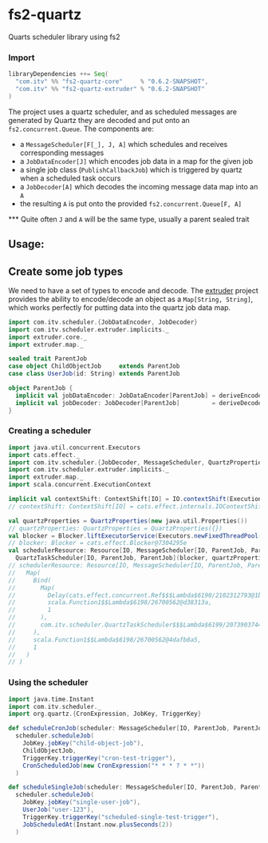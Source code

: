 # fs2-quartz
Quarts scheduler library using fs2

### Import
```scala
libraryDependencies ++= Seq(
  "com.itv" %% "fs2-quartz-core"     % "0.6.2-SNAPSHOT",
  "com.itv" %% "fs2-quartz-extruder" % "0.6.2-SNAPSHOT"
)
```

The project uses a quartz scheduler, and as scheduled messages are generated by Quartz they are
decoded and put onto an `fs2.concurrent.Queue`. The components are:
* a `MessageScheduler[F[_], J, A]` which schedules and receives corresponding messages
* a `JobDataEncoder[J]` which encodes job data in a map for the given job
* a single job class (`PublishCallbackJob`) which is triggered by quartz when a scheduled task occurs
* a `JobDecoder[A]` which decodes the incoming message data map into an `A`
* the resulting `A` is put onto the provided `fs2.concurrent.Queue[F, A]`

*** Quite often `J` and `A` will be the same type, usually a parent sealed trait

## Usage:

## Create some job types
We need to have a set of types to encode and decode.
The [extruder](https://janstenpickle.github.io/extruder/) project provides the ability to
encode/decode an object as a `Map[String, String]`, which works perfectly for 
putting data into the quartz job data map.
```scala
import com.itv.scheduler.{JobDataEncoder, JobDecoder}
import com.itv.scheduler.extruder.implicits._
import extruder.core._
import extruder.map._

sealed trait ParentJob
case object ChildObjectJob     extends ParentJob
case class UserJob(id: String) extends ParentJob

object ParentJob {
  implicit val jobDataEncoder: JobDataEncoder[ParentJob] = deriveEncoder[ParentJob]
  implicit val jobDecoder: JobDecoder[ParentJob]         = deriveDecoder[ParentJob]
}
```

### Creating a scheduler
```scala
import java.util.concurrent.Executors
import cats.effect._
import com.itv.scheduler.{JobDecoder, MessageScheduler, QuartzProperties, QuartzTaskScheduler}
import com.itv.scheduler.extruder.implicits._
import extruder.map._
import scala.concurrent.ExecutionContext

implicit val contextShift: ContextShift[IO] = IO.contextShift(ExecutionContext.global)
// contextShift: ContextShift[IO] = cats.effect.internals.IOContextShift@5707884e

val quartzProperties = QuartzProperties(new java.util.Properties())
// quartzProperties: QuartzProperties = QuartzProperties({})
val blocker = Blocker.liftExecutorService(Executors.newFixedThreadPool(8))
// blocker: Blocker = cats.effect.Blocker@7304295e
val schedulerResource: Resource[IO, MessageScheduler[IO, ParentJob, ParentJob]] =
  QuartzTaskScheduler[IO, ParentJob, ParentJob](blocker, quartzProperties)
// schedulerResource: Resource[IO, MessageScheduler[IO, ParentJob, ParentJob]] = Allocate(
//   Map(
//     Bind(
//       Map(
//         Delay(cats.effect.concurrent.Ref$$$Lambda$6190/2102312793@1b16ddad),
//         scala.Function1$$Lambda$6198/26700562@d38313a,
//         1
//       ),
//       com.itv.scheduler.QuartzTaskScheduler$$$Lambda$6199/2073903744@37414747
//     ),
//     scala.Function1$$Lambda$6198/26700562@4dafb8a5,
//     1
//   )
// )
```

### Using the scheduler
```scala
import java.time.Instant
import com.itv.scheduler._
import org.quartz.{CronExpression, JobKey, TriggerKey}

def scheduleCronJob(scheduler: MessageScheduler[IO, ParentJob, ParentJob]): IO[Option[Instant]] =
  scheduler.scheduleJob(
    JobKey.jobKey("child-object-job"),
    ChildObjectJob,
    TriggerKey.triggerKey("cron-test-trigger"),
    CronScheduledJob(new CronExpression("* * * ? * *"))
  )

def scheduleSingleJob(scheduler: MessageScheduler[IO, ParentJob, ParentJob]): IO[Option[Instant]] =
  scheduler.scheduleJob(
    JobKey.jobKey("single-user-job"),
    UserJob("user-123"),
    TriggerKey.triggerKey("scheduled-single-test-trigger"),
    JobScheduledAt(Instant.now.plusSeconds(2))
  )
```
